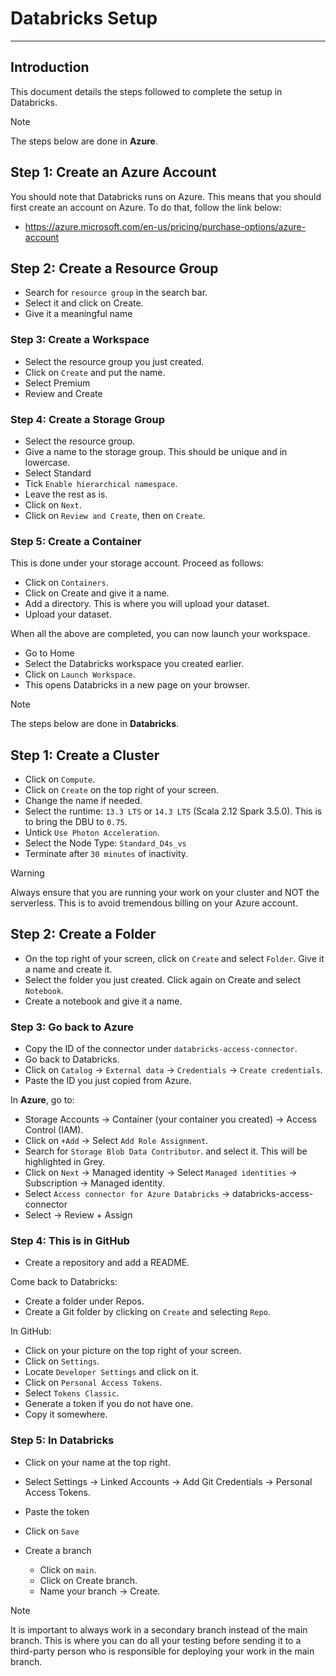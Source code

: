 # Databricks Setup
----

## Introduction
This document details the steps followed to complete the setup in Databricks. 

> [!NOTE]
> The steps below are done in **Azure**.

## Step 1: Create an Azure Account
You should note that Databricks runs on Azure. This means that you should first create an account on Azure. To do that, follow the link below:
* https://azure.microsoft.com/en-us/pricing/purchase-options/azure-account

## Step 2: Create a Resource Group
* Search for `resource group` in the search bar. 
* Select it and click on Create. 
* Give it a meaningful name

### Step 3: Create a Workspace
* Select the resource group you just created.
* Click on `Create` and put the name.
* Select Premium
* Review and Create

### Step 4: Create a Storage Group
* Select the resource group.
* Give a name to the storage group. This should be unique and in lowercase.
* Select Standard
* Tick `Enable hierarchical namespace`.
* Leave the rest as is.
* Click on `Next`.
* Click on `Review and Create`, then on `Create`.

### Step 5: Create a Container
This is done under your storage account. Proceed as follows:  
* Click on `Containers`.
* Click on Create and give it a name.
* Add a directory. This is where you will upload your dataset.
* Upload your dataset.

When all the above are completed, you can now launch your workspace.
* Go to Home 
* Select the Databricks workspace you created earlier.
* Click on `Launch Workspace`.
* This opens Databricks in a new page on your browser.

> [!NOTE]
> The steps below are done in **Databricks**.

## Step 1: Create a Cluster
* Click on `Compute`.
* Click on `Create` on the top right of your screen.
* Change the name if needed.
* Select the runtime: `13.3 LTS` or `14.3 LTS` (Scala 2.12 Spark 3.5.0). This is to bring the DBU to `0.75`.
* Untick `Use Photon Acceleration`.
* Select the Node Type: `Standard_D4s_vs`
* Terminate after `30 minutes` of inactivity.

> [!WARNING]
> Always ensure that you are running your work on your cluster and NOT the serverless.
> This is to avoid tremendous billing on your Azure account.

## Step 2: Create a Folder
* On the top right of your screen, click on `Create` and select `Folder`. Give it a name and create it.
* Select the folder you just created. Click again on Create and select `Notebook`. 
* Create a notebook and give it a name.

### Step 3: Go back to Azure
* Copy the ID of the connector under `databricks-access-connector`.
* Go back to Databricks.
* Click on `Catalog` -> `External data` -> `Credentials` -> `Create credentials`.
* Paste the ID you just copied from Azure.  

In **Azure**, go to:  
* Storage Accounts -> Container (your container you created) -> Access Control (IAM).
* Click on `+Add` -> Select `Add Role Assignment`.
* Search for `Storage Blob Data Contributor`. and select it. This will be highlighted in Grey.
* Click on `Next` -> Managed identity -> Select `Managed identities` -> Subscription -> Managed identity.
* Select `Access connector for Azure Databricks` -> databricks-access-connector
* Select -> Review + Assign

### Step 4: This is in GitHub
* Create a repository and add a README.

Come back to Databricks:  
* Create a folder under Repos.
* Create a Git folder by clicking on `Create` and selecting `Repo`.

In GitHub:
* Click on your picture on the top right of your screen.
* Click on `Settings`.
* Locate `Developer Settings` and click on it.
* Click on `Personal Access Tokens`.
* Select `Tokens Classic`.
* Generate a token if you do not have one.
* Copy it somewhere.

### Step 5: In Databricks
* Click on your name at the top right.
* Select Settings -> Linked Accounts -> Add Git Credentials -> Personal Access Tokens.
* Paste the token
* Click on `Save`

* Create a branch
  * Click on `main`.
  * Click on Create branch.
  * Name your branch -> Create.

> [!NOTE]
> It is important to always work in a secondary branch instead of the main branch.
> This is where you can do all your testing before sending it to a third-party person who is responsible for deploying your work in the main branch.


























